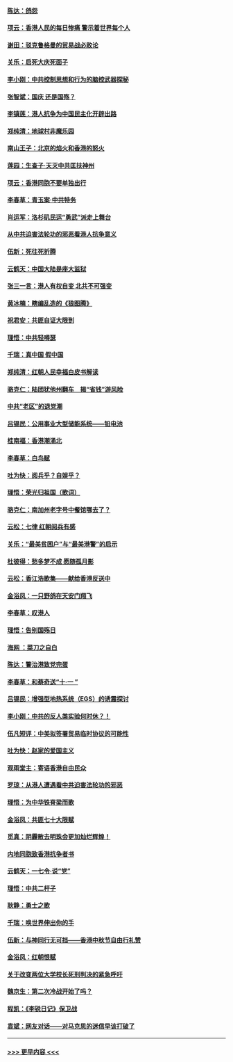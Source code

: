 #### [陈达：鸽怨](../pages/nsc993/n11561879.md?t=10021433) 
#### [项云：香港人民的每日惨痛  警示着世界每个人](../pages/nsc993/n11559273.md?t=10021433) 
#### [谢田：驳克鲁格曼的贸易战必败论](../pages/nsc993/n11555840.md?t=10021433) 
#### [关乐：启死大庆死面子](../pages/nsc993/n11556823.md?t=10021433) 
#### [李小刚：中共控制思想和行为的脑控武器探秘](../pages/nsc993/n11556776.md?t=10021433) 
#### [张智斌：国庆  还是国殇？](../pages/nsc993/n11556617.md?t=10021433) 
#### [李镇莲：港人抗争为中国民主化开辟出路](../pages/nsc993/n11556570.md?t=10021433) 
#### [郑纯清：地球村非魔乐园](../pages/nsc993/n11555415.md?t=10021433) 
#### [南山王子：北京的焰火和香港的怒火](../pages/nsc993/n11555318.md?t=10021433) 
#### [莲园：生查子·天灭中共匡扶神州](../pages/nsc993/n11555302.md?t=10021433) 
#### [项云：香港同胞不要单独出行](../pages/nsc993/n11555276.md?t=10021433) 
#### [李春草：青玉案‧中共特务](../pages/nsc993/n11552356.md?t=10021433) 
#### [肖运军：洛杉矶民运“勇武”派走上舞台](../pages/nsc993/n11551595.md?t=10021433) 
#### [从中共迫害法轮功的邪恶看港人抗争意义](../pages/nsc993/n11540858.md?t=10021433) 
#### [伍新：死往死折腾](../pages/nsc993/n11550174.md?t=10021433) 
#### [云鹤天：中国大陆是座大监狱](../pages/nsc993/n11550155.md?t=10021433) 
#### [张三一言：港人有权自变 北共不可强变](../pages/nsc993/n11550132.md?t=10021433) 
#### [黄冰楠：瞎编乱造的《狼图腾》](../pages/nsc993/n11550082.md?t=10021433) 
#### [祝君安：共匪自证大限到](../pages/nsc993/n11550041.md?t=10021433) 
#### [理悟：中共轻嘚瑟](../pages/nsc993/n11547978.md?t=10021433) 
#### [千瑞：真中国 假中国](../pages/nsc993/n11547865.md?t=10021433) 
#### [郑纯清：红朝人民幸福白皮书解读](../pages/nsc993/n11547499.md?t=10021433) 
#### [骆克仁：陆团犹他州翻车　揭“省钱”游风险](../pages/nsc993/n11546977.md?t=10021433) 
#### [中共“老区”的退党潮](../pages/nsc993/n11545995.md?t=10021433) 
#### [吕锡民：公用事业大型储能系统——铅电池](../pages/nsc993/n11545701.md?t=10021433) 
#### [桂南福：香港潮涌北](../pages/nsc993/n11545682.md?t=10021433) 
#### [李春草：白鸟赋](../pages/nsc993/n11545663.md?t=10021433) 
#### [吐为快：阅兵乎？自娱乎？](../pages/nsc993/n11545625.md?t=10021433) 
#### [理悟：荣光归祖国（歌词）](../pages/nsc993/n11545616.md?t=10021433) 
#### [骆克仁：南加州老字号中餐馆哪去了？](../pages/nsc993/n11545120.md?t=10021433) 
#### [云松：七律 红朝阅兵有感](../pages/nsc993/n11542394.md?t=10021433) 
#### [关乐：“最美贫困户”与“最美港警”的启示](../pages/nsc993/n11542252.md?t=10021433) 
#### [杜彼得：愁多梦不成 愿随孤月影](../pages/nsc993/n11540296.md?t=10021433) 
#### [云松：香江浩歌集——献给香港反送中](../pages/nsc993/n11540149.md?t=10021433) 
#### [金浴凤：一只野鸽在天安门翔飞](../pages/nsc993/n11540280.md?t=10021433) 
#### [李春草：叹港人](../pages/nsc993/n11540119.md?t=10021433) 
#### [理悟：告别国殇日](../pages/nsc993/n11539610.md?t=10021433) 
#### [海网 ：菜刀之自白](../pages/nsc993/n11539597.md?t=10021433) 
#### [陈达：警治港致党完蛋](../pages/nsc993/n11538127.md?t=10021433) 
#### [李春草：和蔡奇送“十·一 ”](../pages/nsc993/n11537810.md?t=10021433) 
#### [吕锡民：增强型地热系统（EGS）的诱震探讨](../pages/nsc993/n11537765.md?t=10021433) 
#### [李小刚：中共的反人类实验何时休？！](../pages/nsc993/n11537669.md?t=10021433) 
#### [伍凡短评：中美拟签署贸易临时协议的可能性](../pages/nsc993/n11536773.md?t=10021433) 
#### [吐为快：赵家的爱国主义](../pages/nsc993/n11536750.md?t=10021433) 
#### [观雨堂主：寄语香港自由民众](../pages/nsc993/n11536735.md?t=10021433) 
#### [罗琼：从港人遭遇看中共迫害法轮功的邪恶](../pages/nsc993/n11507862.md?t=10021433) 
#### [理悟：为中华铁脊梁而歌](../pages/nsc993/n11534458.md?t=10021433) 
#### [金浴凤：共匪七十大限赋](../pages/nsc993/n11534434.md?t=10021433) 
#### [觅真：阴霾散去明珠会更加灿烂辉煌！](../pages/nsc993/n11531858.md?t=10021433) 
#### [内地同胞致香港抗争者书](../pages/nsc993/n11531645.md?t=10021433) 
#### [云鹤天：一七令‧说“党”](../pages/nsc993/n11529099.md?t=10021433) 
#### [理悟：中共二杆子](../pages/nsc993/n11529046.md?t=10021433) 
#### [耿静：勇士之歌](../pages/nsc993/n11527562.md?t=10021433) 
#### [千瑞：唤世界伸出你的手](../pages/nsc993/n11526942.md?t=10021433) 
#### [伍新：与神同行无可挡——香港中秋节自由行礼赞](../pages/nsc993/n11526801.md?t=10021433) 
#### [金浴凤：红朝恨赋](../pages/nsc993/n11524312.md?t=10021433) 
#### [关于改变两位大学校长死刑判决的紧急呼吁](../pages/nsc993/n11524103.md?t=10021433) 
#### [魏京生：第二次冷战开始了吗？](../pages/nsc993/n11524023.md?t=10021433) 
#### [程凯：《李锐日记》保卫战](../pages/nsc993/n11522922.md?t=10021433) 
#### [袁斌：网友对话——对马克思的迷信早该打破了](../pages/nsc993/n11522561.md?t=10021433) 

----
#### [ >>> 更早内容 <<< ](../indexes/nsc993-earlier.md)
